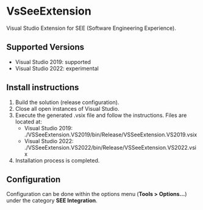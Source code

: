 # VsSeeExtension
Visual Studio Extension for SEE (Software Engineering Experience).

## Supported Versions
* Visual Studio 2019: supported
* Visual Studio 2022: experimental

## Install instructions
1. Build the solution (release configuration).
2. Close all open instances of Visual Studio.
3. Execute the generated .vsix file and follow the instructions. Files are located at:
    * Visual Studio 2019: ./VSSeeExtension.VS2019/bin/Release/VSSeeExtension.VS2019.vsix
    * Visual Studio 2022: ./VSSeeExtension.VS2022/bin/Release/VSSeeExtension.VS2022.vsix
4. Installation process is completed.

## Configuration
Configuration can be done within the options menu (**Tools > Options...**) under the category **SEE Integration**.